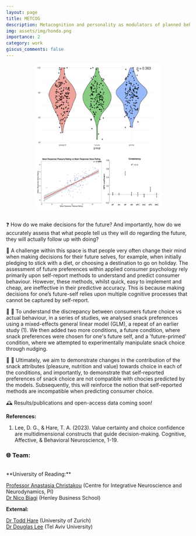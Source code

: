 ```yaml
---
layout: page
title: METCOG
description: Metacognition and personality as modulators of planned behaviour
img: assets/img/honda.png
importance: 2
category: work
giscus_comments: false
---
```


<div style="display: flex; justify-content: center; align-items: center;">
  <img src='/assets/img/honda.png' alt='HONDA diagram' width='350' height='400'>
</div>
<br>

❓ How do we make decisions for the future? And importantly, how do we accurately assess that what people tell us they will do regarding the future, they will actually follow up with doing?

📝 A challenge within this space is that people very often change their mind when making decisions for their future selves, for example, when initially pledging to stick with a diet, or choosing a destination to go on holiday. The assessment of future preferences within applied consumer psychology rely primarily upon self-report methods to understand and predict consumer behaviour. However, these methods, whilst quick, easy to implement and cheap, are ineffective in their predictive accuracy. This is because making decisions for one’s future-self relies upon multiple cognitive processes that cannot be captured by self-report. 

🍓 🍌 To understand the discrepancy between consumers future choice vs actual behaviour, in a series of studies, we analysed snack preferences using a mixed-effects general linear model (GLM), a repeat of an earlier study (1). We then added two more conditions, a future condition, where snack preferences were chosen for one's future self, and a 'future-primed' condition, where we attempted to experimentally manipulate snack choice through nudging.

🍫 🍪 Ultimately, we aim to demonstrate changes in the contribution of the snack attributes (pleasure, nutrition and value) towards choice in each of the conditions, and importantly, to demonstrate that self-reported preferences of snack choice are not compatible with chocies predicted by the models. Subsequently, this will reinforce the notion that self-reported methods are incompatible when predicting consumer choice.

🕰️ Results/publications and open-access data coming soon!

**References:** 

1) Lee, D. G., & Hare, T. A. (2023). Value certainty and choice confidence are multidimensional constructs that guide decision-making. Cognitive, Affective, & Behavioral Neuroscience, 1-19. 

### 🌐 Team: 
<br>
**University of Reading:**

[Professor Anastasia Christakou](https://anastasia.christakou.org/) (Centre for Integrative Neuroscience and Neurodynamics, PI)  
[Dr Nico Biagi](https://www.henley.ac.uk/people/nico-biagi) (Henley Business School)  

**External:**

[Dr Todd Hare](https://www.econ.uzh.ch/en/people/faculty/hare.html) (University of Zurich)  
[Dr Douglas Lee](https://scholar.google.com/citations?user=n3os1nAAAAAJ&hl=en) (Tel Aviv University)  